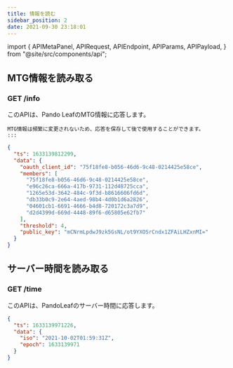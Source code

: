 ```yaml
---
title: 情報を読む
sidebar_position: 2
date: 2021-09-30 23:18:01
---
```


import { APIMetaPanel, APIRequest, APIEndpoint, APIParams, APIPayload, } from "@site/src/components/api";


## MTG情報を読み取る

### GET /info

このAPIは、Pando LeafのMTG情報に応答します。

````mdx-code-block
MTG情報は頻繁に変更されないため、応答を保存して後で使用することができます。
:::
````

<APIEndpoint base="https://leaf-api.pando.im/api" url="/info" />

<APIMetaPanel />

<APIRequest title="MTG情報を読み取る" method="GET" isPublic base="https://leaf-api.pando.im/api" url='/info' />

```json title="Response"
{
  "ts": 1633139812299,
  "data": {
    "oauth_client_id": "75f18fe8-b056-46d6-9c48-0214425e58ce",
    "members": [
      "75f18fe8-b056-46d6-9c48-0214425e58ce",
      "e96c26ca-666a-417b-9731-112d48725cca",
      "1265e53d-3642-484c-9f3d-b8616606fd6d",
      "db33b0c9-2e64-4aed-98b4-4d0b1d6a2826",
      "04601cb1-6691-4666-b4d8-720172c3a7d9",
      "d2d4399d-669d-4448-89f6-d65805e62fb7"
    ],
    "threshold": 4,
    "public_key": "mCNrmLpdwJ9zk5GsNL/ot9YXOSrCndx1ZFAiLHZxnMI="
  }
}
```

## サーバー時間を読み取る

### GET /time

このAPIは、PandoLeafのサーバー時間に応答します。

<APIEndpoint base="https://leaf-api.pando.im/api" url="/time" />

<APIMetaPanel />

<APIRequest title="サーバー時間を読み取る" method="GET" isPublic base="https://leaf-api.pando.im/api" url='/time' />

```json title="Response"
{
  "ts": 1633139971226,
  "data": {
    "iso": "2021-10-02T01:59:31Z",
    "epoch": 1633139971
  }
}
```